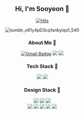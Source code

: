 <div align="center">


## Hi, I'm Sooyeon 👋


[![Hits](https://hits.seeyoufarm.com/api/count/incr/badge.svg?url=https%3A%2F%2Fgithub.com%2FSooyeonYeom%2Fhit-counter&count_bg=%23FFE5A0&title_bg=%23FFC13F&icon=pinboard.svg&icon_color=%23FFFFFF&title=VISIT&edge_flat=false)](https://hits.seeyoufarm.com)

![tumblr_o61y4pD3cq1snbyiqo1_540](https://user-images.githubusercontent.com/98953394/152582400-e4efd268-8cd3-437a-b9df-b6d9fce85dbc.gif)


 ### About Me 🥚
 
 [![Gmail Badge](https://img.shields.io/badge/Gmail-d14836?style=flat-square&logo=Gmail&logoColor=white&link=mailto:valikys@snu.ac.kr)](mailto:valikys@snu.ac.kr)
<a href="https://www.instagram.com/waterkite_01/"><img src="https://img.shields.io/badge/Instagram-E4405F?style=flat-square&logo=Instagram&logoColor=white"/></a>
<a href="https://bepolar.tistory.com"><img src="https://img.shields.io/badge/BePolar-00a3d2?style=flat-square&logo=Github&logoColor=white"/></a>
 
  
 ### Tech Stack 🐣
  
 <img src="https://img.shields.io/badge/Python-3776AB?style=flat-square&logo=Python&logoColor=white"/>
 <img src="https://img.shields.io/badge/HTML5-E34F26?style=flat-square&logo=HTML5&logoColor=white"/>

 
 ### Design Stack 🐥
 
 <img src="https://img.shields.io/badge/Adobe Photoshop-31A8FF?style=flat-square&logo=Adobe Photoshop&logoColor=white"/>
  <img src="https://img.shields.io/badge/Adobe Illustrator-FF9A00?style=flat-square&logo=Adobe Illustrator&logoColor=white"/>
  <img src="https://img.shields.io/badge/Adobe XD-FF61F6?style=flat-square&logo=Adobe XD&logoColor=white"/>                           
 
 <br>
 
 <img src="https://img.shields.io/badge/Adobe After Effects-9999FF?style=flat-square&logo=Adobe After Effects&logoColor=white"/>
 
   <img src="https://img.shields.io/badge/Adobe Indesign-FF3366?style=flat-square&logo=Adobe Indesign&logoColor=white"/>
 
  <img src="https://img.shields.io/badge/Adobe Premiere Pro-9999FF?style=flat-square&logo=Adobe Premiere Pro&logoColor=white"/>

   <img src="https://img.shields.io/badge/Figma-F24E1E?style=flat-square&logo=Figma&logoColor=white"/>
  <img src="https://img.shields.io/badge/SketchUp-005F9E?style=flat-square&logo=SketchUp&logoColor=white"/>
  
 
 
 
</div> 
